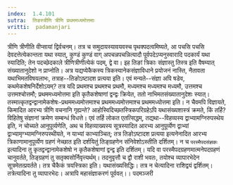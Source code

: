 ```yaml
---
index:  1.4.101
sutra:  तिङस्त्रीणि त्रीणि प्रथममध्यमोत्तमाः
vritti:  padamanjari
---
```


त्रीणि त्रीणीति वीप्सायां द्विर्वचनम्। तत्र च समुदायस्यावयवस्च पृथक्पदत्वमिष्यते, आ पचसि पचसि देवदत्तेत्येकान्तता यथा स्यात्, कुण्डं कुण्डं वाग् अपचन्नपचन्नित्यादौ पूर्वपदेऽप्यनुस्वारादि पदकार्यं यथा स्यादिति; तेन पदच्छेदकाले त्रीणित्रीणीत्येकं पदम्, द्वे वा। इह तिङां त्रिकाः संज्ञास्तु तिस्त्र इति वैषम्यात् संख्यातानुदेशो न प्राप्नोति। अत्र यद्यप्येकैकस्य त्रिकस्यानेकसंज्ञाविधाने प्रयोजनं नास्ति, नैतावता यथाभिमतविषयलाभः, तत्राह--तिङोऽष्टादश प्रत्यया इति।
	एवं मन्यते--संज्ञा अपि षडेव, कथमेकशेषनिर्देशोऽयम्? तत्र यदि प्रथमश्च प्रथमश्च प्रथमौ, मध्यमश्च मध्यमश्च मध्यमौ, उत्तमश्च उत्तमश्चोत्तमौ; प्रथममध्यमोत्तमा इति कृतैकशेषाणां द्वन्द्वः क्रियेत, ततो नाभिमतसंख्यातानुदेशः स्यात्। तस्मात्कृतद्वन्द्वानामेकशेषः-प्रथममध्यमोत्तमाश्च प्रथममध्यमोत्तमाश्च प्रथममध्योत्तमा इति। न चैवमपि विज्ञायते, किमादित आरभ्य त्रीणि वचनानि गृह्यन्ते? आहोस्विदिच्छतस्त्रिकपरिग्रहेऽपि यथासंख्यशास्त्रं क्रमते, किं तर्हि? विहितेषु संज्ञानां क्रमेण सम्बन्धं विधत्ते। एवं तर्हि लोकत एतत्सिद्धम्, तद्यथा--विहव्यस्य द्वाभ्यामग्निरुपस्थेय इति, न चोच्यते आनुपूर्व्यणेति, अथ च विहव्याख्यस्य सूत्रस्यादित आरभ्य आनुपूर्व्येण द्वाभ्यां द्वाभ्यामृग्भ्यामग्निरुपस्थीयते, न याभ्यां काभ्याञ्चित्; तत्र तिङोऽष्टादश प्रत्यया इत्यनेनादित आरभ्य त्रिकाणामानुपूर्व्येण ग्रहणं नेच्छात इति दर्शयितुं तिङ्ग्रहणेन संनिवेशोऽस्तीति दर्शितम्। न च `परस्मैपदसंज्ञकः` इत्यादिना तु कृतद्वन्द्वानामेकशेषो न कृतैकशेषाणां द्वन्द्व इति दर्शितम्। यदि वा परस्मैपदग्रहणमात्मनेपदग्रहणं चानुवर्तते, तिङ्ग्रहणं तु सतृक्वसोर्निवृत्त्यर्थम्। तदनुवृत्तौ च द्वौ राशी भवतः, तयोश्च व्यापारभेदेन सूत्रमेतत्प्रवर्तते। तत्र चैकैकं त्रयस्त्रिका इति। यथासंख्यसिद्धिः। तत्र न चेत्यादिना राशिद्वयं द्वर्शितम्। तत्रेत्यादिना तु व्यापारभेदः। अत्रापि महासंज्ञाकरणं पूर्ववत्।।
	पदमञ्जरी
